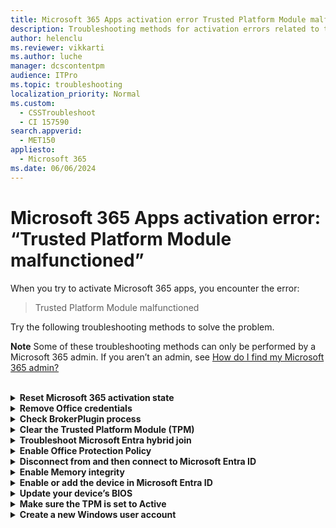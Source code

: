 ```yaml
---
title: Microsoft 365 Apps activation error Trusted Platform Module malfunctioned
description: Troubleshooting methods for activation errors related to the TPM.
author: helenclu
ms.reviewer: vikkarti
ms.author: luche
manager: dcscontentpm
audience: ITPro
ms.topic: troubleshooting
localization_priority: Normal
ms.custom: 
  - CSSTroubleshoot
  - CI 157590
search.appverid: 
  - MET150
appliesto: 
  - Microsoft 365
ms.date: 06/06/2024
---
```


# Microsoft 365 Apps activation error: “Trusted Platform Module malfunctioned”

When you try to activate Microsoft 365 apps, you encounter the error:

> Trusted Platform Module malfunctioned

Try the following troubleshooting methods to solve the problem.

**Note** Some of these troubleshooting methods can only be performed by a Microsoft 365 admin. If you aren’t an admin, see [How do I find my Microsoft 365 admin?](https://support.microsoft.com/office/how-do-i-find-my-microsoft-365-admin-59b8e361-dbb6-407f-8ac3-a30889e7b99b)

<br/>
<details>
<summary><b>Reset Microsoft 365 activation state</b></summary>

Run the [Microsoft Support and Recovery Assistant (SaRA) to reset the Microsoft 365 activation state](https://aka.ms/SaRA-OfficeActivation-Reset).

For manual steps or more information, see [Reset Microsoft 365 Apps for enterprise activation state](/office/troubleshoot/activation/reset-office-365-proplus-activation-state).
<br/>
<br/>
</details>

<details>
<summary><b>Remove Office credentials</b></summary>

1.	From Start, type credential manager, and then select **Credential Manager** from the search results.
1.	Select **Windows credentials**.
1.	If there are any credentials for **MicrosoftOffice16**, select the arrow next to them and then select **Remove**.
1.	Close Credential Manager.
1.	From Start, select **Settings** (the gear icon) > **Accounts** > **Access work or school**.
1.	If the account you use to sign in to office.com is listed there, but it isn’t the account you use to sign in to Windows, select it, and then select **Disconnect**.
1.	Restart the device and try to activate Microsoft 365 again.
<br/><br/>
</details>

<details>
<summary><b>Check BrokerPlugin process</b></summary>

Some antivirus, proxy, or firewall software might block the following plug-in process:

`Microsoft.AAD.BrokerPlugin_cw5n1h2txyewy`

Temporarily disable your antivirus software. Contact your system administrator to find out if you are behind a proxy or firewall that is blocking this process. If so, you will also need to temporarily disable your proxy or firewall connection. If you connect through a Virtual Private Network (VPN), you might need to temporarily disable your VPN also.

If the process isn’t blocked, but you still can’t activate Microsoft 365, delete your BrokerPlugin data and then reinstall it using the following steps:

1.	Open File Explorer, and put the following location in the address bar:
`%LOCALAPPDATA%\Packages\Microsoft.AAD.BrokerPlugin_cw5n1h2txyewy\AC\TokenBroker\Accounts`
1.	Press CTRL + A to select all.
1.	Right-click in the selected files and choose **Delete**.
1.	Put the following location in the File Explorer address bar:
`%LOCALAPPDATA%\Packages\Microsoft.Windows.CloudExperienceHost_cw5n1h2txyewy\AC\TokenBroker\Accounts`
1.	Select all files and delete them.
1.	Restart the device.
1.	Download and run [the SaRA package for sign in issues](https://aka.ms/SaRA-OfficeSignInScenario).

For manual troubleshooting for step 7, or for more information, see [Fix authentication issues in Office applications when you try to connect to a Microsoft 365 service](/microsoft-365/troubleshoot/authentication/automatic-authentication-fails).
<br/><br/>
</details>

<details>
<summary><b>Clear the Trusted Platform Module (TPM) </b></summary>

1. From Start, select **Settings** (the gear icon) > **Update & Security** > **Windows Security** > **Device Security**.  
1. Under **Security processor**, select **Security processor details** > **Security processor troubleshooting**.  
1. Select **Clear TPM**.
1. Restart the device and try to activate Microsoft 365 again.
<br/><br/>
</details>

<details>
<summary><b>Troubleshoot Microsoft Entra hybrid join</b></summary>

1.	Open a Command Prompt window as an administrator. From Start, type *cmd.exe* in the search box, right-click **Command Prompt** in the list, and then select **Run as administrator**.  
1. Type the following command, and then press Enter:

   `dsregcmd /status`

If EventID 220 is present in User Device Registration event logs, see [Troubleshoot Microsoft Entra hybrid joined devices](/azure/active-directory/devices/troubleshoot-hybrid-join-windows-current).

If error code 0x801c001d is present, [configure a service connection point](/azure/active-directory/devices/hybrid-azuread-join-manual#configure-a-service-connection-point).
<br/><br/>
</details>

<details>
<summary><b>Enable Office Protection Policy</b></summary>

1.	Open an Office app, such as Word.
1.	Select your name and profile picture at the top, then select **Sign out**.
1.	Close the Office app.
1.	From Start, select **Settings** (the gear icon) > **Accounts** > **Access work or school**.
1.	Select the account you use to sign in to office.com is listed there, and then select **Disconnect**.
1.	From Start, type *regedit*, and then select **Registry Editor** from the search results.
1.	Use the arrows to expand selections and navigate to:
`HKEY_LOCAL_MACHINE\Software\Microsoft\Cryptography\Protect\Providers\df9d8cd0-1501-11d1-8c7a-00c04fc297eb`
1.	Right-click the registry value and select **New**, then select **DWORD**.
1.	Name the DWORD `ProtectionPolicy` and set the value to 1.
1.	Restart the device and try to activate Microsoft 365 again.
<br/><br/>
</details>

<details>
<summary><b>Disconnect from and then connect to Microsoft Entra ID</b></summary>

1.	From Start, select **Settings** (the gear icon) > **Accounts** > **Access work or school**.
1.	Select the Microsoft Entra ID connection.
1.	Select **Disconnect**.
1.	Restart the device.
1.	Return to the **Access work or school** page as described in step 1.
1.	Select **Join this device to Microsoft Entra ID**.
1.	Enter your credentials.
1.	Select **Let my organization manage my device**.
1.	Restart the device and try to activate Microsoft 365 again.
<br/><br/>
</details>

<details>
<summary><b>Enable Memory integrity</b></summary>

1.	From Start, select **Settings** (the gear icon) > **Update & Security** > **Windows Security** > **Device Security**.  
1.	Under **Core isolation**, select **Core isolation details**.
1.	Turn **Memory integrity** on.
1.	Restart the device and try to activate Microsoft 365 again.
<br/><br/>
</details>

<details>
<summary><b>Enable or add the device in Microsoft Entra ID</b></summary>

If the device was disabled in Microsoft Entra ID, an administrator who has sufficient privileges can re-enable it from the Microsoft Entra admin center, as follows:

1.	Sign in to the [Azure portal](https://portal.azure.com).
1.	Select **Microsoft Entra ID** > **Devices**.
1.	Examine the disabled devices list in **Devices**, by searching on the username or device name.
1.	Select the device, and then select **Enable**.

For more information, see [Manage device identities using the Azure portal](/azure/active-directory/devices/device-management-azure-portal#device-management-tasks). 

If the device was deleted in Microsoft Entra ID, you have to re-register it manually. For detailed steps to do this, see [Re-enable or re-register the device](/azure/active-directory/devices/faq#q-i-disabled-or-deleted-my-device-in-the-azure-portal-or-by-using-windows-powershell-but-the-local-state-on-the-device-says-its-still-registered-what-should-i-do).
<br/><br/>
</details>

<details>
<summary><b>Update your device’s BIOS</b></summary>

Update the BIOS for your device. If you need more information about doing so, contact the manufacturer of your device. If you are using a Microsoft Surface device, see [Download drivers and firmware for Surface](https://support.microsoft.com/surface/download-drivers-and-firmware-for-surface-09bb2e09-2a4b-cb69-0951-078a7739e120).
<br/><br/>
</details>

<details>
<summary><b>Make sure the TPM is set to Active</b></summary>

1.	Restart your device. Before Windows loads, press F1.
1.	Under the Security tab, check if **TPM 1.2** is selected.
1.	If **TPM 1.2** is selected, make sure that **Security Chip** is set to **Active**.
1.	Save and exit. When Windows starts, try to activate Microsoft 365 again.

**Note** Microsoft recommends using TPM 2.0 whenever possible.
<br/><br/>
</details>

<details>
<summary><b>Create a new Windows user account</b></summary>

1.	Perform a clean boot of Windows. For instructions, see [How to perform a clean boot in Windows](https://support.microsoft.com/topic/how-to-perform-a-clean-boot-in-windows-da2f9573-6eec-00ad-2f8a-a97a1807f3dd).
1.	Create a new user account, and then make that account an administrator. For instructions, see [Create a local user or administrator account in Windows]( https://support.microsoft.com/windows/create-a-local-user-or-administrator-account-in-windows-20de74e0-ac7f-3502-a866-32915af2a34d#WindowsVersion=Windows_10).
1.	Sign in to Windows with the new account.
1.	Download and install Office.
1.	Try to activate Microsoft 365 again.
<br/><br/>
</details>
